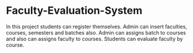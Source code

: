 # Faculty-Evaluation-System
In this project students can register themselves. Admin can insert faculties, courses, semesters and batches also. 
Admin can assigns batch to courses and also can assigns faculty to courses.
Students can evaluate faculty by course.
